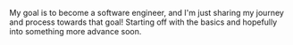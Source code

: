 My goal is to become a software engineer, and I'm just sharing my journey and process towards that goal! Starting off with the basics and hopefully into something more advance soon. 

